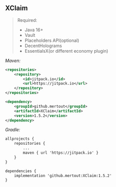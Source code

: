 ## XClaim

> Required:
> - Java 16+
> - Vault
> - Placeholders API(optional)
> - DecentHolograms
> - EssentialsX(or different economy plugin)

_Maven:_
```xml
<repositories>
	<repository>
	    <id>jitpack.io</id>
	    <url>https://jitpack.io</url>
	</repository>
</repositories>

<dependency>
    <groupId>github.mertout</groupId>
    <artifactId>XClaim</artifactId>
    <version>1.5.2</version>
</dependency>  
```

_Gradle:_
```xml
allprojects {
	repositories {
		...
		maven { url 'https://jitpack.io' }
	}
}

dependencies {
	implementation 'github.mertout:XClaim:1.5.2'
}
```
